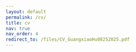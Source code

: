 ```yaml
---
layout: default
permalink: /cv/
title: cv
nav: true
nav_order: 4
redirect_to: /files/CV_GuangxiaoHu08252025.pdf
---
```

